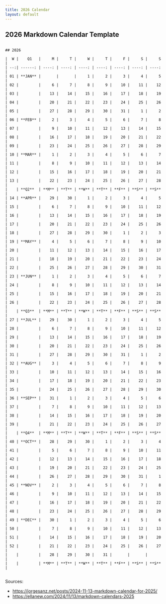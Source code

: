 ```yaml
---
title: 2026 Calendar
layout: default
---
```


## 2026 Markdown Calendar Template

<pre><code>
## 2026

|  W |    Q1   |     M |     T |     W |     T |     F |     S |     S |
| --:| ------: | ----: | ----: | ----: | ----: | ----: | ----: | ----: |
| 01 | **JAN** |       |       |     1 |     2 |     3 |     4 |     5 |
| 02 |         |     6 |     7 |     8 |     9 |    10 |    11 |    12 |
| 03 |         |    13 |    14 |    15 |    16 |    17 |    18 |    19 |
| 04 |         |    20 |    21 |    22 |    23 |    24 |    25 |    26 |
| 05 |         |    27 |    28 |    29 |    30 |    31 |     1 |     2 |
| 06 | **FEB** |     2 |     3 |     4 |     5 |     6 |     7 |     8 |
| 07 |         |     9 |    10 |    11 |    12 |    13 |    14 |    15 |
| 08 |         |    16 |    17 |    18 |    19 |    20 |    21 |    22 |
| 09 |         |    23 |    24 |    25 |    26 |    27 |    28 |    29 |
| 10 | **MAR** |     1 |     2 |     3 |     4 |     5 |     6 |     7 |
| 11 |         |     8 |     9 |    10 |    11 |    12 |    13 |    14 |
| 12 |         |    15 |    16 |    17 |    18 |    19 |    20 |    21 |
| 13 |         |    22 |    23 |    24 |    25 |    26 |    27 |    28 |
|    | **Q2**  | **M** | **T** | **W** | **T** | **F** | **S** | **S** |
| 14 | **APR** |    29 |    30 |     1 |     2 |     3 |     4 |     5 |
| 15 |         |     6 |     7 |     8 |     9 |    10 |    11 |    12 |
| 16 |         |    13 |    14 |    15 |    16 |    17 |    18 |    19 |
| 17 |         |    20 |    21 |    22 |    23 |    24 |    25 |    26 |
| 18 |         |    27 |    28 |    29 |    30 |     1 |     2 |     3 |
| 19 | **MAY** |     4 |     5 |     6 |     7 |     8 |     9 |    10 |
| 20 |         |    11 |    12 |    13 |    14 |    15 |    16 |    17 |
| 21 |         |    18 |    19 |    20 |    21 |    22 |    23 |    24 |
| 22 |         |    25 |    26 |    27 |    28 |    29 |    30 |    31 |
| 23 | **JUN** |     1 |     2 |     3 |     4 |     5 |     6 |     7 |
| 24 |         |     8 |     9 |    10 |    11 |    12 |    13 |    14 |
| 25 |         |    15 |    16 |    17 |    18 |    19 |    20 |    21 |
| 26 |         |    22 |    23 |    24 |    25 |    26 |    27 |    28 |
|    | **Q3**  | **M** | **T** | **W** | **T** | **F** | **S** | **S** |
| 27 | **JUL** |    29 |    30 |     1 |     2 |     3 |     4 |     5 |
| 28 |         |     6 |     7 |     8 |     9 |    10 |    11 |    12 |
| 29 |         |    13 |    14 |    15 |    16 |    17 |    18 |    19 |
| 30 |         |    20 |    21 |    22 |    23 |    24 |    25 |    26 |
| 31 |         |    27 |    28 |    29 |    30 |    31 |     1 |     2 |
| 32 | **AUG** |     3 |     4 |     5 |     6 |     7 |     8 |     9 |
| 33 |         |    10 |    11 |    12 |    13 |    14 |    15 |    16 |
| 34 |         |    17 |    18 |    19 |    20 |    21 |    22 |    23 |
| 35 |         |    24 |    25 |    26 |    27 |    28 |    29 |    30 |
| 36 | **SEP** |    31 |     1 |     2 |     3 |     4 |     5 |     6 |
| 37 |         |     7 |     8 |     9 |    10 |    11 |    12 |    13 |
| 38 |         |    14 |    15 |    16 |    17 |    18 |    19 |    20 |
| 39 |         |    21 |    22 |    23 |    24 |    25 |    26 |    27 |
|    | **Q4**  | **M** | **T** | **W** | **T** | **F** | **S** | **S** |
| 40 | **OCT** |    28 |    29 |    30 |     1 |     2 |     3 |     4 |
| 41 |         |     5 |     6 |     7 |     8 |     9 |    10 |    11 |
| 42 |         |    12 |    13 |    14 |    15 |    16 |    17 |    18 |
| 43 |         |    19 |    20 |    21 |    22 |    23 |    24 |    25 |
| 44 |         |    26 |    27 |    28 |    29 |    30 |    31 |     1 |
| 45 | **NOV** |     2 |     3 |     4 |     5 |     6 |     7 |     8 |
| 46 |         |     9 |    10 |    11 |    12 |    13 |    14 |    15 |
| 47 |         |    16 |    17 |    18 |    19 |    20 |    21 |    22 |
| 48 |         |    23 |    24 |    25 |    26 |    27 |    28 |    29 |
| 49 | **DEC** |    30 |     1 |     2 |     3 |     4 |     5 |     6 |
| 50 |         |     7 |     8 |     9 |    10 |    11 |    12 |    13 |
| 51 |         |    14 |    15 |    16 |    17 |    18 |    19 |    20 |
| 52 |         |    21 |    22 |    23 |    24 |    25 |    26 |    27 |  
|    |         |    28 |    29 |    30 |    31 |       |       |       |
|    |         | **M** | **T** | **W** | **T** | **F** | **S** | **S** |

</code></pre>

Sources:
- https://jorgesanz.net/posts/2024-11-13-markdown-calendar-for-2025/
- https://ellanew.com/2024/11/13/markdown-calendars-2025
  
